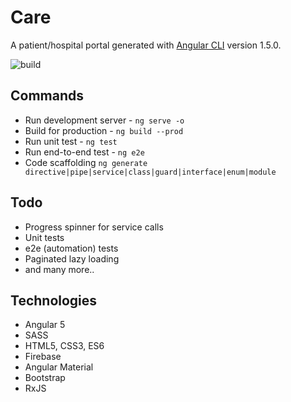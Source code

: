 # Care

A patient/hospital portal generated with [Angular CLI](https://github.com/angular/angular-cli) version 1.5.0.

![build](https://travis-ci.org/anshad/care.svg?branch=master)

## Commands

* Run development server - `ng serve -o`
* Build for production - `ng build --prod`
* Run unit test - `ng test`
* Run end-to-end test - `ng e2e`
* Code scaffolding `ng generate directive|pipe|service|class|guard|interface|enum|module`

## Todo

* Progress spinner for service calls
* Unit tests
* e2e (automation) tests
* Paginated lazy loading
* and many more..

## Technologies

* Angular 5
* SASS
* HTML5, CSS3, ES6
* Firebase
* Angular Material
* Bootstrap
* RxJS

